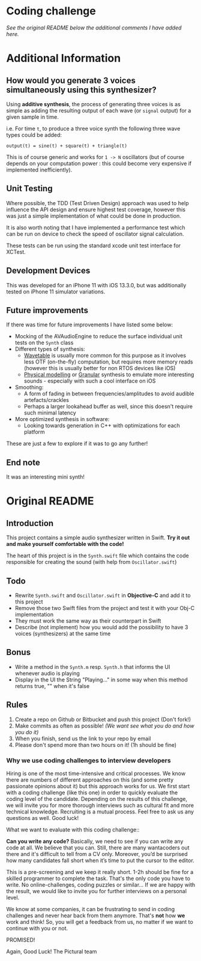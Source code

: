 # Coding challenge

*See the original README below the additional comments I have added here.*

# Additional Information

## How would you generate 3 voices simultaneously using this synthesizer?

Using **additive synthesis**, the process of generating three voices is as simple as adding the resulting output of each wave (or `signal` output) for a given sample in time.

i.e. For time `t`, to produce a three voice synth the following three wave types could be added:
```
output(t) = sine(t) + square(t) + triangle(t)
```

This is of course generic and works for `1 -> N` oscillators (but of course depends on your computation power : this could become very expensive if implemented inefficiently).

## Unit Testing

Where possible, the TDD (Test Driven Design) approach was used to help influence the API design and ensure highest test coverage, however this was just a simple implementation of what could be done in production.

It is also worth noting that I have implemented a performance test which can be run on device to check the speed of oscillator signal calculation. 

These tests can be run using the standard xcode unit test interface for XCTest.

## Development Devices

This was developed for an iPhone 11 with iOS 13.3.0, but was additionally tested on iPhone 11 simulator variations.

## Future improvements

If there was time for future improvements I have listed some below:
- Mocking of the AVAudioEngine to reduce the surface individual unit tests on the `Synth` class
- Different types of synthesis:
  - [Wavetable](http://www.aes.org/e-lib/browse.cfm?elib=7379) is usually more common for this purpose as it involves less OTF (on-the-fly) computation, but requires more memory reads (however this is usually better for non RTOS devices like iOS)
  - [Physical modelling](https://ccrma.stanford.edu/software/stk/) or [Granular](http://www.aes.org/e-lib/browse.cfm?elib=11144) synthesis to emulate more interesting sounds - especially with such a cool interface on iOS
- Smoothing:
  - A form of fading in between frequencies/amplitudes to avoid audible artefacts/crackles
  - Perhaps a larger lookahead buffer as well, since this doesn't require such minimal latency
- More optimized synthesis in software:
  - Looking towards generation in C++ with optimizations for each platform


These are just a few to explore if it was to go any further!

## End note

It was an interesting mini synth!

# Original README
## Introduction

This project contains a simple audio synthesizer written in Swift.
**Try it out and make yourself comfortable with the code!**

The heart of this project is in the `Synth.swift` file which contains the code
responsible for creating the sound (with help from `Oscillator.swift`)


## Todo

- Rewrite `Synth.swift` and `Oscillator.swift` in **Objective-C** and add it to this project
- Remove those two Swift files from the project and test it with your Obj-C implementation 
- They must work the same way as their counterpart in Swift
- Describe (not implement) how you would add the possibility to have 3 voices (synthesizers) at the same time

## Bonus

- Write a method in the `Synth.m` resp. `Synth.h` that informs the UI whenever audio is playing
- Display in the UI the String "Playing..." in some way when this method returns true, "" when it's false


## Rules

1. Create a repo on Github or Bitbucket and push this project (Don't fork!)
2. Make commits as often as possible! *(We want see what you do and how you do it)*
3. When you finish, send us the link to your repo by email
4. Please don't spend more than two hours on it! (1h should be fine)


### Why we use coding challenges to interview developers

Hiring is one of the most time-intensive and critical processes.
We know there are numbers of different approaches on this (and some pretty passionate opinions about it) but this approach works for us.
We first start with a coding challenge (like this one) in order to quickly evaluate the coding level of the candidate. Depending on the results of this challenge, we will invite you for more thorough interviews such as cultural fit and more technical knowledge. Recruiting is a mutual process. Feel free to ask us any questions as well.
Good luck!

What we want to evaluate with this coding challenge::

**Can you write any code?**
Basically, we need to see if you can write any code at all. We believe that you can. Still, there are many wantacoders out there and it's difficult to tell from a CV only.
Moreover, you’d be surprised how many candidates fall short when it’s time to put the cursor to the editor.

This is a pre-screening and we keep it really short. 1-2h should be fine for a skilled programmer to complete the task.
That's the only code you have to write. No online-challenges, coding puzzles or similar...
If we are happy with the result, we would like to invite you for further interviews on a personal level.

We know at some companies, it can be frustrating to send in coding challenges and never hear back from them anymore.
That's **not** how **we** work and think! So, you will get a feedback from us, no matter if we want to continue with you or not.

PROMISED!

Again, Good Luck!
The Pictural team

